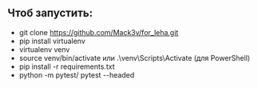 ## Чтоб запустить:
- git clone https://github.com/Mack3v/for_leha.git
- pip install virtualenv
- virtualenv venv
- source venv/bin/activate или .\venv\Scripts\Activate (для PowerShell)
- pip install -r requirements.txt
- python -m pytest/ pytest --headed
